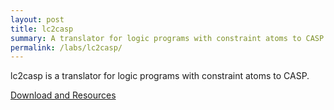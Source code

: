 ```yaml
---
layout: post
title: lc2casp
summary: A translator for logic programs with constraint atoms to CASP.
permalink: /labs/lc2casp/
---
```

lc2casp is a translator for logic programs with constraint atoms to CASP.

[Download and Resources](https://github.com/potassco/lc2casp)
